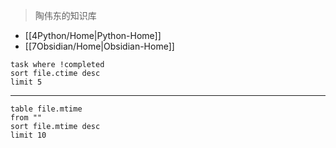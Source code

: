 


>陶伟东的知识库

- [[4Python/Home|Python-Home]]
- [[7Obsidian/Home|Obsidian-Home]]






```dataview
task where !completed
sort file.ctime desc
limit 5
```



---


```dataview
table file.mtime
from ""
sort file.mtime desc
limit 10

```
